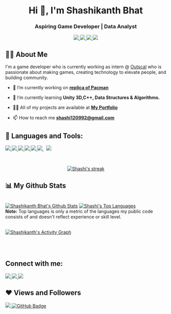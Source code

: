 <h1 align="center">Hi 👋, I'm Shashikanth Bhat</h1>
<h3 align="center">Aspiring Game Developer | Data Analyst</h3>
<p align="center">
<a href = "mailto:shashi120992@gmail.com"><img src="https://img.icons8.com/color/48/000000/gmail-new.png"/> </a>
<a href = "https://www.linkedin.com/in/shashikanthbhat12/"><img src="https://img.icons8.com/fluent/48/000000/linkedin.png"/> </a>
<a href = "https://github.com/shashi120992/"><img src="https://img.icons8.com/color-glass/48/000000/github.png"/> </a>
 <a href = "https://shashi120992.wixsite.com/shashikanth"><img src="https://img.icons8.com/color/48/000000/domain--v1.png"/> </a>
</p>


## 🙋‍♂️ About Me

I'm a game developer who is currently working as intern @ <a href="https://https://www.outscal.com/">Outscal</a> who is passionate about making games, creating technology to elevate people, and building community. 
- 🔭 I’m currently working on **[replica of Pacman](https://github.com/shashi120992/Pac-Man)**

- 🌱 I’m currently learning **Unity 3D,C++, Data Structures & Algorithms.**

- 👨‍💻 All of my projects are available at **[My Portfolio](https://shashi120992.wixsite.com/shashikanth)**

- 📫 How to reach me **shashi120992@gmail.com**

## 🚀 Languages and Tools:

<p align="left"> 
    <a href="https://replit.com/@shashi120992" target="_blank"> <img src="https://img.icons8.com/color/48/000000/c-plus-plus-logo.png"/> </a>
    <a href="https://replit.com/@shashi120992" target="_blank"><img src="https://img.icons8.com/color/48/000000/c-sharp-logo-2.png"/> </a>
    <a href="https://reactjs.org/" target="_blank"> <img src="https://img.icons8.com/ios-filled/50/000000/unity.png"/> </a>
    <a href="https://git-scm.com/" target="_blank"> <img src="https://img.icons8.com/color/48/000000/git.png"/> </a> 
    <a href="https://www.python.org" target="_blank"> <img src="https://img.icons8.com/color/48/000000/python.png"/> </a>    
    <a style="padding-right:8px;" href="https://www.mysql.com/" target="_blank"> <img src="https://img.icons8.com/fluent/50/000000/mysql-logo.png"/> </a>
    <a href="https://www.w3.org/html/" target="_blank"> <img src="https://img.icons8.com/color/48/000000/html-5.png"/> </a> 
</p>

<!-- [![React Badge](https://img.shields.io/badge/-React-61DBFB?style=for-the-badge&labelColor=black&logo=react&logoColor=61DBFB)](#)  [![Javascript Badge](https://img.shields.io/badge/-Javascript-F0DB4F?style=for-the-badge&labelColor=black&logo=javascript&logoColor=F0DB4F)](#) [![Typescript Badge](https://img.shields.io/badge/-Typescript-007acc?style=for-the-badge&labelColor=black&logo=typescript&logoColor=007acc)](#) [![Nodejs Badge](https://img.shields.io/badge/-Nodejs-3C873A?style=for-the-badge&labelColor=black&logo=node.js&logoColor=3C873A)](#) [![GraphQL Badge](https://img.shields.io/badge/-GraphQl-e535ab?style=for-the-badge&labelColor=black&logo=node.js&logoColor=e535ab)](#) -->
<br/>

<p align="center">
    <a href="https://github.com/shashi120992/github-readme-streak-stats">
        <img title="🔥 Get streak stats for your profile at git.io/streak-stats" alt="Shashi's streak" src="https://github-readme-streak-stats.herokuapp.com/?user=shashi120992&theme=vue&hide_border=true&stroke=0000"/>
    </a>
</p>

## 📊 My Github Stats

  <br/>
    <a href="https://github.com/shashi120992/github-readme-stats"><img alt="Shashikanth Bhat's Github Stats" src="https://github-readme-stats.vercel.app/api?username=shashi120992&show_icons=true&count_private=true&theme=vue&hide_border=true" /></a>
  <a href="https://github.com/shashi120992/github-readme-stats"><img alt="Shashi's Top Languages" src="https://github-readme-stats.vercel.app/api/top-langs/?username=shashi120992&langs_count=8&count_private=true&layout=compact&theme=vue&hide_border=true" /></a>
  <br/>
  <b>Note:</b> Top languages is only a metric of the languages my public code consists of and doesn't reflect experience or skill level.


<br/>
<br/>

<a href="https://github.com/shashi120992/github-readme-activity-graph"><img alt="Shashikanth's Activity Graph" src="https://activity-graph.herokuapp.com/graph?username=shashi120992&bg_color=FFFFFF&color=5BCDEC&line=5BCDEC&point=FFFFFF&hide_border=true" /></a>

<br/>
<br/>

## Connect with me:
<p align="left">

<a href = "mailto:shashi120992@gmail.com"><img src="https://img.icons8.com/color/48/000000/gmail-new.png"/> </a>
<a href = "https://www.linkedin.com/in/shashikanthbhat12/"><img src="https://img.icons8.com/fluent/48/000000/linkedin.png"/> </a>
<a href = "https://github.com/shashi120992/"><img src="https://img.icons8.com/color/48/000000/git.png"/> </a> 
  
</p>

## ❤ Views and Followers
<a href="https://github.com/shashi120992/github-profile-views-counter">
    <img src="https://komarev.com/ghpvc/?username=shashi120992">
</a>
<a href="https://github.com/shashi120992?tab=followers"><img src="https://img.shields.io/github/followers/shashi120992?label=Followers&style=social" alt="GitHub Badge"></a>
